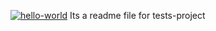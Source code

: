 [![hello-world](https://github.com/yuriy-kormin/tests_project/actions/workflows/hello-world.yml/badge.svg)](https://github.com/yuriy-kormin/tests_project/actions/workflows/hello-world.yml)
Its a readme file for tests-project